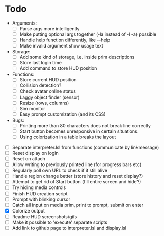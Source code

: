 # Todo
- Arguments:
    - [ ] Parse args more intelligently
    - [ ] Make putting optional args together (-la instead of -l -a) possible
    - [ ] Handle help function differently, like <prog> --help
    - [ ] Make invalid argument show usage text

- Storage:
    - [ ] Add some kind of storage, i.e. inside prim descriptions
    - [ ] Store last login time
    - [ ] Add command to store HUD position

- Functions:
    - [ ] Store current HUD position
    - [ ] Collision detection?
    - [ ] Check avatar online status
    - [ ] Laggy object finder (sensor)
    - [ ] Resize (rows, columns)
    - [ ] Sim monitor
    - [ ] Easy prompt customization (and its CSS)

- Bugs:
    - [ ] Printing more than 80 characters does not break line correctly
    - [ ] Start button becomes unresponsive in certain situations
    - [ ] Using colorization in a table breaks the layout

- [ ] Separate interpreter.lsl from functions (communicate by linkmessage)
- [ ] Reset display on login
- [ ] Reset on attach
- [ ] Allow writing to previously printed line (for progress bars etc)
- [ ] Regularly poll own URL to check if it still alive
- [ ] Handle region change better (store history and reset display?)
- [ ] Attempt to get rid of Start button (fill entire screen and hide?)
- [ ] Try hiding media controls
- [ ] Finish HUD creation script
- [ ] Prompt with blinking cursor
- [ ] Catch all input on media prim, print to prompt, submit on enter
- [x] Colorize output
- [ ] Readme HUD screenshots/gifs
- [ ] Make it possible to 'execute' separate scripts
- [ ] Add link to github page to interpreter.lsl and display.lsl
